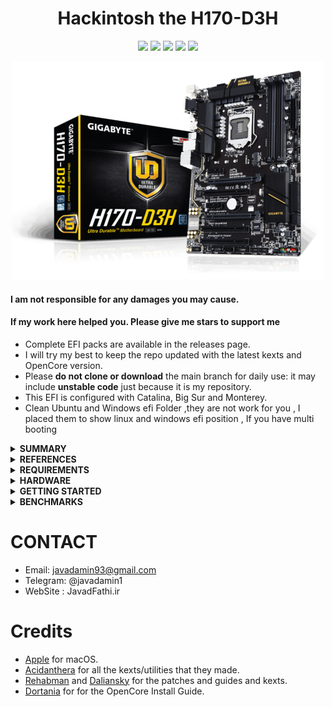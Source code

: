 <h1 align="center">Hackintosh the H170-D3H</h1>

<p align="center">
    <a href="https://www.apple.com/">
        <img src="https://img.shields.io/badge/Catalina-10.15.7-red.svg"/></a>
    <a href="https://www.apple.com/macos/big-sur/">
        <img src="https://img.shields.io/badge/Big_Sur-11.6.5-purple.svg"></a>
    <a href="https://www.apple.com/macos/monterey/">
        <img src="https://img.shields.io/badge/Monterey-12.3.1-brown"></a>
    <a href="https://www.gigabyte.com/Motherboard/GA-H170-D3H-rev-10#ov">
        <img src="https://img.shields.io/static/v1?message=rev%201.0&logo=GA-H170-D3H&labelColor=5c5c5c&color=1182c3&logoColor=white&label=GA-H170-D3H"/></a>
    <a href="https://github.com/acidanthera/OpenCorePkg">
        <img src="https://img.shields.io/badge/OpenCore-0.9.3-blue"/></a>
</p>

<p align="center">
    <a href="">
        <img src="./GA.png" alt="GA-H170 macOS" width="500"> </a>
</p>

#### I am not responsible for any damages you may cause.

#### If my work here helped you. Please give me stars to support me

- Complete EFI packs are available in the releases page.
- I will try my best to keep the repo updated with the latest kexts and OpenCore version.
- Please **do not clone or download** the main branch for daily use: it may include **unstable code** just because it is my repository.
- This EFI is configured with Catalina, Big Sur and Monterey.
- Clean Ubuntu and Windows efi Folder ,they are not work for you , I placed them to  show linux and windows efi position , If you have multi booting



<details>
<summary><strong> SUMMARY </strong></summary>
<br>

> ### Video and Audio

| Feature                              | Status | Dependency                                             |
|:-------------------------------------|--------|--------------------------------------------------------|
| Full Graphics Accleration (QE/CI)    | ✅      | `WhateverGreen.kext`                                   |
| Audio Recording                      | ✅      | `AppleALC.kext` with Layout ID = 7 and `SSDT-HPET.aml` |
| Audio Playback                       | ✅      | `AppleALC.kext` with Layout ID = 7 and `SSDT-HPET.aml` |
| Automatic Headphone Output Switching | ✅      | `AppleALC.kext` with Layout ID = 7 and `SSDT-HPET.aml` |
| Dock Audio Port                      | ✅      | `AppleALC.kext` with Layout ID = 7 and `SSDT-HPET.aml` |

> ### Power, Charge, Sleep and Hibernation

| Feature                 | Status | Dependency                                                                                                                 |
|:------------------------|--------|----------------------------------------------------------------------------------------------------------------------------|
|  Power Management       | ✅      | enabled by [`SSDT-PMC.aml`]                                                                                                |                                                                                       |
| Custom Power Management | ✅      | `SSDT-EC.aml`                                                                                                              |
| Fan Control             | ✅      | `SSDT-EC.aml` |
|

> ### Input/ Output

| Feature                       | Status | Dependency                                    |
|:------------------------------|--------|-----------------------------------------------|
| Ethernet                      | ✅      | `IntelMausi.kext`                             |
| USB 2.0, Custom Map for USB 3 | ✅      | `USBPorts.kext`                               |
| USB Power Properties in macOS | ✅      | `SSDT-EC-USBX.aml`                            |
| Wireless Dongle TL-WN725N     | ✅      | `RealtekRTL8111.kext`,`RtWlanU1827.kext`, `RtWlanU.kext`, |


> ### macOS Continuity

| Feature                              | Status | Dependency          |
| :----------------------------------- | ------ | ------------------- |
| iCloud, iMessage, FaceTime           | ✅   | Whitelisted Apple ID, Valid SMBIOS  |
| AirDrop                              | ✅   | Not tested  |
| Time Machine                         | ✅   | Native  |

</details>

<details>
<summary><strong> REFERENCES </strong></summary>
<br>

Read these before you start:

- [dortania's Hackintosh guides](https://github.com/dortania).
- [dortania's OpenCore Install Guide](https://dortania.github.io/OpenCore-Install-Guide/).
- [dortania's OpenCore Post Install Guide](https://dortania.github.io/OpenCore-Post-Install/).
- [dortania/ Getting Started with ACPI](https://dortania.github.io/Getting-Started-With-ACPI/).
- [dortania/ opencore `multiboot`](https://github.com/dortania/OpenCore-Multiboot).
- [dortania/ `USB map` guide](https://dortania.github.io/OpenCore-Post-Install/usb/).
- [WhateverGreen Intel HD Manual](https://github.com/acidanthera/WhateverGreen/blob/master/Manual/FAQ.IntelHD.en.md).
- `Configuration.pdf` and `Differences.pdf` in each `OpenCore` releases.

</details>

<details>
<summary><strong> REQUIREMENTS </strong></summary>
<br>

- A macOS machine(optional): to create the macOS installer.
- Flash drive, 12GB or more, for the above purpose.
- Xcode works fine for editing plist files on macOS, but I prefer [PlistEdit Pro](https://www.fatcatsoftware.com/plisteditpro/).
- [ProperTree](https://github.com/corpnewt/ProperTree) if you need to edit plist files on Windows.
- [MaciASL](https://github.com/acidanthera/MaciASL), for patching ACPI tables and editing ACPI patches.
- [MountEFI](https://github.com/corpnewt/MountEFI) to quickly mount EFI partitions.
- [IORegistryExplorer](https://developer.apple.com/downloads), for diagnosis.
- [Hackintool](https://www.insanelymac.com/forum/topic/335018-hackintool-v286/), for diagnostic ONLY, Hackintool should not be used for patching, it is outdated.
- Patience and time, especially if this is your first time Hackintosh-ing.

</details>

<details>
<summary><strong> HARDWARE </strong></summary>

<h5>My Hardware</h5>

| Category     | GA-H170-D3H                                     |
|--------------|-------------------------------------------------|
| CPU          | Intel Core i5-6400                              |
| Motherboard  | GA-H170-D3H                                     |
| RAM          | 16G DDR4                                        |
| SSD          | Samsung 970 Evo Plus 250GB                      |
| Display      | Any Monitor                                     |
| WiFi         | Intel wireless dongle wn725n OR any Mac Support |
| Graphic Card | RX580 OR Any ...                                |  

</details>

<details>
<summary><strong> GETTING STARTED </strong></summary>
<br>

Before you do anything, please familiarize yourself with basic Hackintosh terminologies and the basic Hackintosh process by throughly reading Dortania guides as linked in `REFERENCES`

- Creating a macOS installer: refer to [Dortania's OpenCore Install Guide](https://dortania.github.io/OpenCore-Install-Guide/installer-guide/)


</details>

<details>
<summary><strong> BENCHMARKS </strong></summary>
</br>

- macOS 12.6.2, EFI OpenCore 0.9.3

[//]: # (| CPU            | Single-Core | Multi-Core |)

[//]: # (| :------------- | ----------: | ---------: |)

[//]: # (| Cinebench R23  |             |       1576 |)

[//]: # (| Geekbench 5    |         694 |       1421 |)

[//]: # ()
[//]: # (| GPU            | OpenCL      | Metal      |)

[//]: # (| :------------- | ----------: | ---------: |)

[//]: # (| Geekbench 5    |        1028 |        193 |)

</details>

# CONTACT

- Email: javadamin93@gmail.com
- Telegram: @javadamin1
- WebSite : JavadFathi.ir

# Credits

- [Apple](https://www.apple.com) for macOS.
- [Acidanthera](https://github.com/acidanthera) for all the kexts/utilities that they made.
- [Rehabman](https://github.com/RehabMan) and [Daliansky](https://github.com/daliansky) for the patches and guides and kexts.
- [Dortania](https://github.com/dortania) for for the OpenCore Install Guide.

